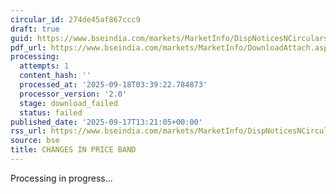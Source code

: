 ```yaml
---
circular_id: 274de45af867ccc9
draft: true
guid: https://www.bseindia.com/markets/MarketInfo/DispNoticesNCirculars.aspx?Noticeid={3BA09264-4E03-4761-8DF8-CC067A00BBDB}&noticeno=20250917-51&dt=09/17/2025&icount=51&totcount=57&flag=0
pdf_url: https://www.bseindia.com/markets/MarketInfo/DownloadAttach.aspx?id=20250917-51&attachedId=
processing:
  attempts: 1
  content_hash: ''
  processed_at: '2025-09-18T03:39:22.784873'
  processor_version: '2.0'
  stage: download_failed
  status: failed
published_date: '2025-09-17T13:21:05+00:00'
rss_url: https://www.bseindia.com/markets/MarketInfo/DispNoticesNCirculars.aspx?Noticeid={3BA09264-4E03-4761-8DF8-CC067A00BBDB}&noticeno=20250917-51&dt=09/17/2025&icount=51&totcount=57&flag=0
source: bse
title: CHANGES IN PRICE BAND
---
```


Processing in progress...